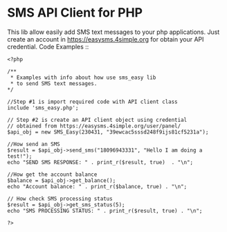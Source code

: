 SMS API Client for PHP
======================


This lib allow easily add SMS text messages to your php applications. Just create an account in
https://easysms.4simple.org for obtain your API credential.
Code Examples ::

    <?php

    /**
     * Examples with info about how use sms_easy lib
     * to send SMS text messages.
    */

    //Step #1 is import required code with API client class
    include 'sms_easy.php';

    // Step #2 is create an API client object using credential 
    // obtained from https://easysms.4simple.org/user/panel/
    $api_obj = new SMS_Easy(230431, "39ewcac5sssd248f9ijs81cf5231a");

    //How send an SMS
    $result = $api_obj->send_sms("18096943331", "Hello I am doing a test!");
    echo "SEND SMS RESPONSE: " . print_r($result, true)  . "\n";

    //How get the account balance
    $balance = $api_obj->get_balance();
    echo "Account balance: " . print_r($balance, true) . "\n";

    // How check SMS processing status
    $result = $api_obj->get_sms_status(5);
    echo "SMS PROCESSING STATUS: " . print_r($result, true) . "\n";

    ?>